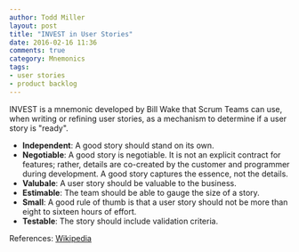 ```yaml
---
author: Todd Miller 
layout: post
title: "INVEST in User Stories"
date: 2016-02-16 11:36
comments: true
category: Mnemonics
tags:
- user stories
- product backlog
---
```


INVEST is a mnemonic developed by Bill Wake that Scrum Teams can use, when writing or refining user stories, as a mechanism
to determine if a user story is "ready". 

+ **Independent**: A good story should stand on its own. 
+ **Negotiable**: A good story is negotiable. It is not an explicit contract for features; rather, details are co-created by the customer and programmer during development. A good story captures the essence, not the details. 
+ **Valubale**: A user story should be valuable to the business. 
+ **Estimable**: The team should be able to gauge the size of a story. 
+ **Small**: A good rule of thumb is that a user story should not be more than eight to sixteen hours of effort. 
+ **Testable**: The story should include validation criteria. 

References:
[Wikipedia](https://en.wikipedia.org/wiki/INVEST_(mnemonic))


